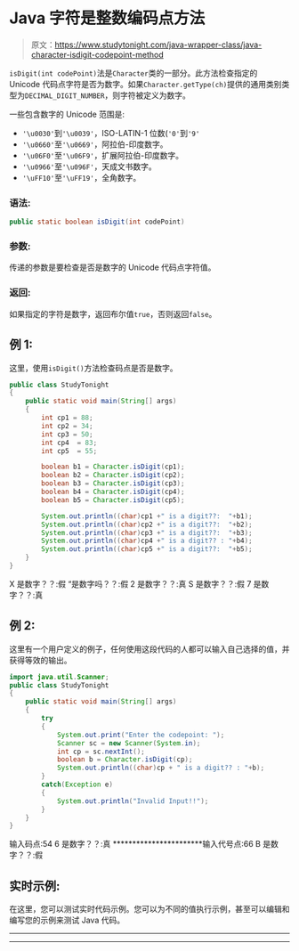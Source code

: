 # Java 字符是整数编码点方法

> 原文：<https://www.studytonight.com/java-wrapper-class/java-character-isdigit-codepoint-method>

`isDigit(int codePoint)`法是`Character`类的一部分。此方法检查指定的 Unicode 代码点字符是否为数字。如果`Character.getType(ch)`提供的通用类别类型为`DECIMAL_DIGIT_NUMBER`，则字符被定义为数字。

一些包含数字的 Unicode 范围是:

*   `'\u0030'`到`'\u0039'`，ISO-LATIN-1 位数(`'0'`到`'9'`
*   `'\u0660'`至`'\u0669'`，阿拉伯-印度数字。
*   `'\u06F0'`至`'\u06F9'`，扩展阿拉伯-印度数字。
*   `'\u0966'`至`'\u096F'`，天成文书数字。
*   `'\uFF10'`至`'\uFF19'`，全角数字。

### 语法:

```java
public static boolean isDigit(int codePoint) 
```

### 参数:

传递的参数是要检查是否是数字的 Unicode 代码点字符值。

### 返回:

如果指定的字符是数字，返回布尔值`true`，否则返回`false`。

## 例 1:

这里，使用`isDigit()`方法检查码点是否是数字。

```java
public class StudyTonight
{  
	public static void main(String[] args)
	{  
		int cp1 = 88;  
		int cp2 = 34;  
		int cp3 = 50;  
		int cp4  = 83;   
		int cp5  = 55;  

		boolean b1 = Character.isDigit(cp1);  
		boolean b2 = Character.isDigit(cp2);  
		boolean b3 = Character.isDigit(cp3);  
		boolean b4 = Character.isDigit(cp4);  
		boolean b5 = Character.isDigit(cp5);  

		System.out.println((char)cp1 +" is a digit??:  "+b1);  
		System.out.println((char)cp2 +" is a digit??:  "+b2);  
		System.out.println((char)cp3 +" is a digit??:  "+b3);  
		System.out.println((char)cp4 +" is a digit?? : "+b4);  
		System.out.println((char)cp5 +" is a digit??:  "+b5);  
	}  
} 
```

X 是数字？？:假
“是数字吗？？:假
2 是数字？？:真
S 是数字？？:假
7 是数字？？:真

## 例 2:

这里有一个用户定义的例子，任何使用这段代码的人都可以输入自己选择的值，并获得等效的输出。

```java
import java.util.Scanner; 
public class StudyTonight
{  
	public static void main(String[] args)
	{  
		try
		{
			System.out.print("Enter the codepoint: ");  
			Scanner sc = new Scanner(System.in);         
			int cp = sc.nextInt();  
			boolean b = Character.isDigit(cp);
			System.out.println((char)cp + " is a digit?? : "+b);
		}
		catch(Exception e)
		{
			System.out.println("Invalid Input!!");
		}
	}  
} 
```

输入码点:54
6 是数字？？:真
***********************输入代号点:66
B 是数字？？:假

## 实时示例:

在这里，您可以测试实时代码示例。您可以为不同的值执行示例，甚至可以编辑和编写您的示例来测试 Java 代码。

* * *

* * *